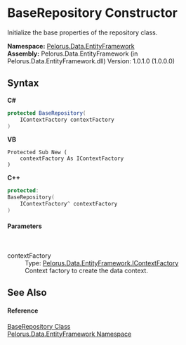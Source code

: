 # BaseRepository Constructor 
 

Initialize the base properties of the repository class.

**Namespace:**&nbsp;<a href="55312241">Pelorus.Data.EntityFramework</a><br />**Assembly:**&nbsp;Pelorus.Data.EntityFramework (in Pelorus.Data.EntityFramework.dll) Version: 1.0.1.0 (1.0.0.0)

## Syntax

**C#**<br />
``` C#
protected BaseRepository(
	IContextFactory contextFactory
)
```

**VB**<br />
``` VB
Protected Sub New ( 
	contextFactory As IContextFactory
)
```

**C++**<br />
``` C++
protected:
BaseRepository(
	IContextFactory^ contextFactory
)
```


#### Parameters
&nbsp;<dl><dt>contextFactory</dt><dd>Type: <a href="A147AB3D">Pelorus.Data.EntityFramework.IContextFactory</a><br />Context factory to create the data context.</dd></dl>

## See Also


#### Reference
<a href="D8FCD057">BaseRepository Class</a><br /><a href="55312241">Pelorus.Data.EntityFramework Namespace</a><br />
